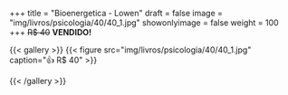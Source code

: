 +++
title = "Bioenergetica - Lowen"
draft = false
image = "img/livros/psicologia/40/40_1.jpg"
showonlyimage = false
weight = 100
+++
<span class="sold">~~R$ 40~~</span> **VENDIDO!**

<!--more-->

{{< gallery >}}
{{< figure src="img/livros/psicologia/40/40_1.jpg" caption="👍 R$ 40" >}}

{{< /gallery >}}


